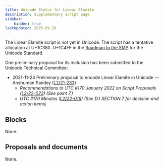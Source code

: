 ```yaml
---
title: Unicode Status for Linear Elamite
description: Supplementary script page
sidebar:
    hidden: true
lastUpdated: 2025-09-29
---
```


The Linear Elamite script is not yet in Unicode. The script has a tentative allocation at U+1C380..U+1C4FF in the [Roadmap to the SMP](http://www.unicode.org/roadmaps/smp/) for the Unicode Standard. 

One preliminary proposal for its inclusion has been submitted to the Unicode Technical Committee:
- 2021-11-24 Preliminary proposal to encode Linear Elamite in Unicode — Anshuman Pandey ([L2/21-233](http://www.unicode.org/cgi-bin/GetMatchingDocs.pl?L2/21-233))
  - _Recommendations to UTC #170 January 2022 on Script Proposals ([L2/22-023](http://www.unicode.org/L2/L2022/22023-script-adhoc-rept.pdf)) (See point 7.)_
  - _UTC #170 Minutes ([L2/22-016](https://www.unicode.org/L2/L2022/22016.htm)) (See D.1 SECTION 7 for decision and action items)_

## Blocks

None.

## Proposals and documents

None.

